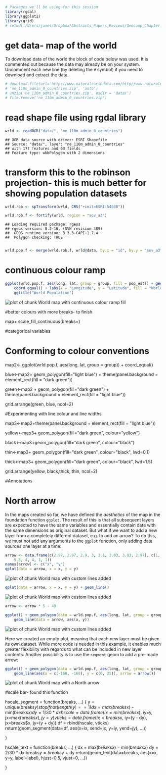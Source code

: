 

```r
# Packages we'll be using for this session
library(rgdal)
library(ggplot2)
library(grid)
# setwd('/Users/james/Dropbox/Abstracts_Papers_Reviews/Geocomp_Chapter')
```




# get data- map of the world

To download data of the world the block of code below was used. 
It is commented out because the data may already be on your system.
Uncomment each new line (by deleting the `#` symbol) if you need to 
download and extract the data.


```r
# download.file(url='http://www.naturalearthdata.com/http//www.naturalearthdata.com/download/110m/cultural/ne_110m_admin_0_countries.zip',
# 'ne_110m_admin_0_countries.zip', 'auto')
# unzip('ne_110m_admin_0_countries.zip', exdir = 'data/')
# file.remove('ne_110m_admin_0_countries.zip')
```



# read shape file using rgdal library


```r
wrld <- readOGR("data/", "ne_110m_admin_0_countries")
```

```
## OGR data source with driver: ESRI Shapefile 
## Source: "data/", layer: "ne_110m_admin_0_countries"
## with 177 features and 63 fields
## Feature type: wkbPolygon with 2 dimensions
```




# transform this to the robinson projection- this is much better for showing  population datasets


```r
wrld.rob <- spTransform(wrld, CRS("+init=ESRI:54030"))

wrld.rob.f <- fortify(wrld, region = "sov_a3")
```

```
## Loading required package: rgeos
## rgeos version: 0.2-16, (SVN revision 389)
##  GEOS runtime version: 3.3.3-CAPI-1.7.4 
##  Polygon checking: TRUE
```

```r

wrld.pop.f <- merge(wrld.rob.f, wrld@data, by.x = "id", by.y = "sov_a3")
```





# continuous colour ramp


```r
ggplot(wrld.pop.f, aes(long, lat, group = group, fill = pop_est)) + geom_polygon() + 
    coord_equal() + labs(x = "Longitude", y = "Latitude", fill = "World Population") + 
    ggtitle("World Population")
```

![plot of chunk World map with continuous colour ramp fill](figure/World_map_with_continuous_colour_ramp_fill.png) 


#better colours with more breaks- to finish

map+ scale_fill_continuous(breaks=)

#categorical variables

 
# Conforming to colour conventions

map2<- ggplot(wrld.pop.f, aes(long, lat, group = group)) + coord_equal()
  
blue<-map2+ geom_polygon(fill="light blue") + theme(panel.background = element_rect(fill = "dark green"))
  
green<-map2 + geom_polygon(fill="dark green") + theme(panel.background = element_rect(fill = "light blue"))
  
grid.arrange(green, blue, ncol=2)

#Experimenting with line colour and line widths

map3<-map2+theme(panel.background = element_rect(fill = "light blue"))

yellow<-map3+ geom_polygon(fill="dark green", colour="yellow") 
  
black<-map3+geom_polygon(fill="dark green", colour="black") 
  
thin<-map3+ geom_polygon(fill="dark green", colour="black", lwd=0.1) 

thick<-map3+ geom_polygon(fill="dark green", colour="black", lwd=1.5)
  
grid.arrange(yellow, black,thick, thin, ncol=2)

#Annotations

# North arrow

In the maps created so far, we have defined the *aesthetics* of the map 
in the foundation function `ggplot`. The result of this is that all subsequent
layers are expected to have the same variables and essentially contain 
data with the same dimensions as original dataset. But what if we want to 
add a new layer from a completely different dataset, e.g. to add an 
arrow? To do this, we must not add any arguments to the `ggplot` function, 
only adding data sources one layer at a time:


```r
arrow <- data.frame(c(2.97, 2.97, 2.9, 3, 3.1, 3.03, 3.03, 2.97), c(1, 4, 4, 
    5.5, 4, 4, 1, 1))
names(arrow) <- c("x", "y")
qplot(data = arrow, x = x, y = y)
```

![plot of chunk World map with custom lines added](figure/World_map_with_custom_lines_added1.png) 

```r
qplot(data = arrow, x = x, y = y) + geom_line()
```

![plot of chunk World map with custom lines added](figure/World_map_with_custom_lines_added2.png) 

```r
arrow <- arrow * 5 - 40

ggplot() + geom_polygon(data = wrld.pop.f, aes(long, lat, group = group, fill = pop_est)) + 
    geom_line(data = arrow, aes(x, y))
```

![plot of chunk World map with custom lines added](figure/World_map_with_custom_lines_added3.png) 


Here we created an empty plot, meaning that each new layer must be given its 
own dataset. While more code is needed in this example, it enables much 
greater flexibility with regards to what can be included in new layer contents. 
Another possibility is to use the `segment` geom to add a pre-made arrow:


```r
ggplot() + geom_polygon(data = wrld.pop.f, aes(long, lat, group = group, fill = pop_est)) + 
    geom_line(aes(x = c(-160, -160), y = c(0, 25)), arrow = arrow())
```

![plot of chunk World map with a North arrow](figure/World_map_with_a_North_arrow.png) 





#scale bar- found this function

hscale_segment = function(breaks, ...)
{
    y = unique(breaks$y)
    stopifnot(length(y) == 1)
    dx = max(breaks$x) - min(breaks$x)
    dy = 1/30 * dx
    hscale = data.frame(ix=min(breaks$x), iy=y, jx=max(breaks$x),
jy=y)
    vticks = data.frame(ix=breaks$x, iy=(y - dy), jx=breaks$x, jy=(y +
dy))
    df = rbind(hscale, vticks)
    return(geom_segment(data=df,
                        aes(x=ix, xend=jx, y=iy, yend=jy),
                        ...))

}

hscale_text = function(breaks, ...)
{
    dx = max(breaks$x) - min(breaks$x)
    dy = 2/30 * dx
    breaks$y = breaks$y + dy
    return(geom_text(data=breaks,
                     aes(x=x, y=y, label=label),
                     hjust=0.5,
                     vjust=0,
                     ...))

}
